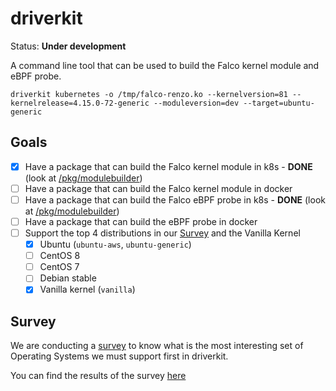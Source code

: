 # driverkit

Status: **Under development**

A command line tool that can be used to build the Falco kernel module and eBPF probe.


```
driverkit kubernetes -o /tmp/falco-renzo.ko --kernelversion=81 --kernelrelease=4.15.0-72-generic --moduleversion=dev --target=ubuntu-generic
```

## Goals

- [x] Have a package that can build the Falco kernel module in k8s - **DONE** (look at [/pkg/modulebuilder](/pkg/modulebuilder))
- [ ] Have a package that can build the Falco kernel module in docker
- [ ] Have a package that can build the Falco eBPF probe in k8s - **DONE** (look at [/pkg/modulebuilder](/pkg/modulebuilder))
- [ ] Have a package that can build the eBPF probe in docker
- [ ] Support the top 4 distributions in our [Survey](http://bit.ly/driverkit-survey-vote) and the Vanilla Kernel
  - [x] Ubuntu (`ubuntu-aws`, `ubuntu-generic`)
  - [ ] CentOS 8
  - [ ] CentOS 7
  - [ ] Debian stable
  - [x] Vanilla kernel (`vanilla`)
  
 ## Survey
 
 We are conducting a [survey](http://bit.ly/driverkit-survey-vote) to know what is the most interesting set of Operating Systems we must support first
 in driverkit. 
 
 You can find the results of the survey [here](http://bit.ly/driverkit-survey-results)